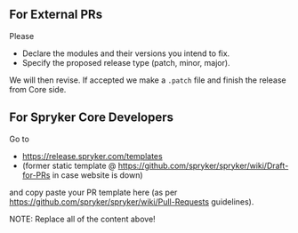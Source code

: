 ## For External PRs 
Please
- Declare the modules and their versions you intend to fix. 
- Specify the proposed release type (patch, minor, major).

We will then revise. If accepted we make a `.patch` file and finish the release from Core side.


## For Spryker Core Developers
Go to 

- https://release.spryker.com/templates
- (former static template @ https://github.com/spryker/spryker/wiki/Draft-for-PRs in case website is down)

and copy paste your PR template here (as per https://github.com/spryker/spryker/wiki/Pull-Requests guidelines).

NOTE: Replace all of the content above!
